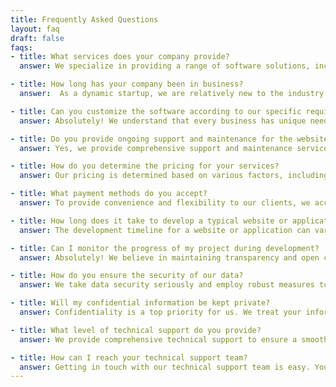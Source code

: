 ```yaml
---
title: Frequently Asked Questions
layout: faq
draft: false
faqs:
- title: What services does your company provide?
  answer: We specialize in providing a range of software solutions, including software development, website development, mobile application development, dashboard and admin panel creation, and e-commerce solutions. Our services are designed to help businesses leverage technology effectively and achieve their goals in the digital landscape.

- title: How long has your company been in business?
  answer:  As a dynamic startup, we are relatively new to the industry but have already made substantial progress. In our short journey, we have served 10 clients and established a strong reputation for delivering exceptional results. Despite being a startup, our team consists of highly skilled professionals with a wealth of industry experience.

- title: Can you customize the software according to our specific requirements?
  answer: Absolutely! We understand that every business has unique needs and objectives. That's why we offer customized software solutions tailored to meet your specific requirements. We work closely with you to understand your goals, challenges, and vision, and then develop a solution that aligns perfectly with your business.

- title: Do you provide ongoing support and maintenance for the websites and applications you develop?
  answer: Yes, we provide comprehensive support and maintenance services for the websites and applications we develop. We believe in building long-term partnerships with our clients, and that includes providing reliable support even after the initial development phase. Our dedicated team is available to assist you with any technical issues, updates, or enhancements to ensure the smooth functioning and optimal performance of your digital assets.

- title: How do you determine the pricing for your services?
  answer: Our pricing is determined based on various factors, including the scope and complexity of the project, required features, estimated development time, and the level of customization. We provide transparent and competitive pricing, ensuring that you receive a fair and value-driven investment for the quality of services we deliver.

- title: What payment methods do you accept?
  answer: To provide convenience and flexibility to our clients, we accept various payment methods. These include bank transfers, credit cards, and popular online payment platforms. You can choose the payment method that suits your preferences and convenience, and we ensure a smooth and secure transaction process.

- title: How long does it take to develop a typical website or application?
  answer: The development timeline for a website or application can vary depending on several factors, such as the complexity of the project, desired features, and client feedback cycles. During the project scoping phase, we provide estimated timelines based on a thorough understanding of your requirements, allowing us to deliver quality results within an agreed timeframe.

- title: Can I monitor the progress of my project during development?
  answer: Absolutely! We believe in maintaining transparency and open communication throughout the development process. You will have access to project updates and milestones, allowing you to monitor the progress of your project. We value your feedback and collaboration, as it helps us ensure that the final deliverables align with your expectations and requirements.

- title: How do you ensure the security of our data?
  answer: We take data security seriously and employ robust measures to protect your information. Our security protocols include encryption techniques, strict access controls, and secure hosting environments. By implementing industry best practices, we safeguard your data from unauthorized access, breaches, and other potential security risks.

- title: Will my confidential information be kept private?
  answer: Confidentiality is a top priority for us. We treat your information with the utmost care and adhere to strict non-disclosure agreements. Your confidential data, trade secrets, and proprietary information will be kept private and secure throughout our engagement. You can trust us to handle your sensitive information responsibly and maintain the trust you place in our services.

- title: What level of technical support do you provide?
  answer: We provide comprehensive technical support to ensure a smooth experience for our clients. Our support services include prompt assistance for troubleshooting, bug fixes, and addressing any technical issues that may arise with our software or websites. We are committed to providing reliable support to help you overcome any challenges and ensure the optimal performance of your digital assets.

- title: How can I reach your technical support team?
  answer: Getting in touch with our technical support team is easy. You can reach us through various channels, including email, phone, or our dedicated support ticketing system. We prioritize prompt response times and aim to provide effective solutions to any technical queries or concerns you may have. Our support team is here to assist you every step of the way, ensuring a seamless experience with our services.
---
```

